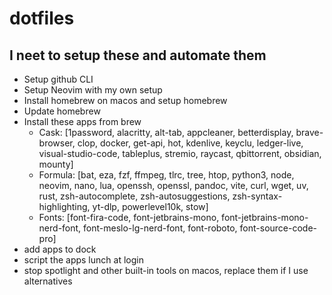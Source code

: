 # dotfiles

## I neet to setup these and automate them

- Setup github CLI 
- Setup Neovim with my own setup
- Install homebrew on macos and setup homebrew
- Update homebrew 
- Install these apps from brew 
    - Cask: [1password, alacritty, alt-tab, appcleaner, betterdisplay, brave-browser, clop, docker, get-api, hot, kdenlive, keyclu, ledger-live, visual-studio-code, tableplus, stremio, raycast, qbittorrent, obsidian, mounty]
    - Formula: [bat, eza, fzf, ffmpeg, tlrc, tree, htop, python3, node, neovim, nano, lua, openssh, openssl, pandoc, vite, curl, wget, uv, rust, zsh-autocomplete, zsh-autosuggestions, zsh-syntax-highlighting, yt-dlp, powerlevel10k, stow]
    - Fonts: [font-fira-code, font-jetbrains-mono, font-jetbrains-mono-nerd-font, font-meslo-lg-nerd-font, font-roboto, font-source-code-pro]
- add apps to dock
- script the apps lunch at login 
- stop spotlight and other built-in tools on macos, replace them if I use alternatives 